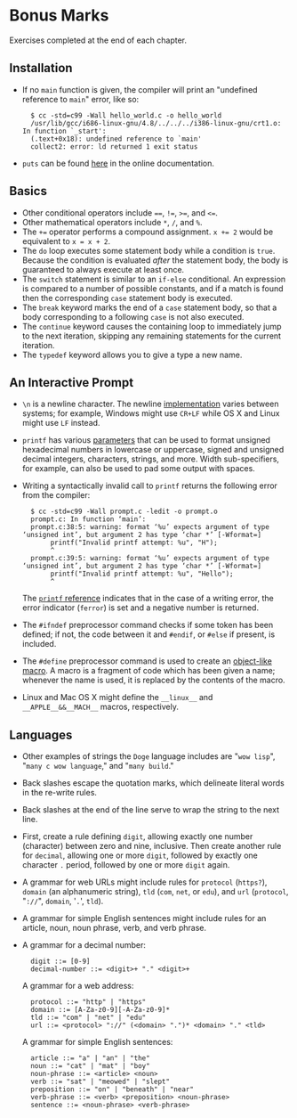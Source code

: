 # Bonus Marks

Exercises completed at the end of each chapter.

## Installation

* If no `main` function is given, the compiler will print an "undefined
  reference to `main`" error, like so:

        $ cc -std=c99 -Wall hello_world.c -o hello_world
        /usr/lib/gcc/i686-linux-gnu/4.8/../../../i386-linux-gnu/crt1.o: In function `_start':
        (.text+0x18): undefined reference to `main'
        collect2: error: ld returned 1 exit status
* `puts` can be found [here](http://en.cppreference.com/w/c/io/puts) in the
  online documentation.

## Basics

* Other conditional operators include `==`, `!=`, `>=`, and `<=`.
* Other mathematical operators include `*`, `/`, and `%`.
* The `+=` operator performs a compound assignment. `x += 2` would be equivalent
  to `x = x + 2`.
* The `do` loop executes some statement body while a condition is `true`.
  Because the condition is evaluated *after* the statement body, the body is
  guaranteed to always execute at least once.
* The `switch` statement is similar to an `if-else` conditional. An expression
  is compared to a number of possible constants, and if a match is found then
  the corresponding `case` statement body is executed.
* The `break` keyword marks the end of a `case` statement body, so that a body
  corresponding to a following `case` is not also executed.
* The `continue` keyword causes the containing loop to immediately jump to the
  next iteration, skipping any remaining statements for the current iteration.
* The `typedef` keyword allows you to give a type a new name.

## An Interactive Prompt

* `\n` is a newline character. The newline [implementation](https://en.wikipedia.org/wiki/Newline#Representations)
  varies between systems; for example, Windows might use `CR+LF` while OS X and
  Linux might use `LF` instead.
* `printf` has various [parameters](http://www.cplusplus.com/reference/cstdio/printf/)
  that can be used to format unsigned hexadecimal numbers in lowercase or
  uppercase, signed and unsigned decimal integers, characters, strings, and
  more. Width sub-specifiers, for example, can also be used to pad some output
  with spaces.
* Writing a syntactically invalid call to `printf` returns the following error
  from the compiler:

        $ cc -std=c99 -Wall prompt.c -ledit -o prompt.o
        prompt.c: In function ‘main’:
        prompt.c:38:5: warning: format ‘%u’ expects argument of type ‘unsigned int’, but argument 2 has type ‘char *’ [-Wformat=]
             printf("Invalid printf attempt: %u", "H");
             ^
        prompt.c:39:5: warning: format ‘%u’ expects argument of type ‘unsigned int’, but argument 2 has type ‘char *’ [-Wformat=]
             printf("Invalid printf attempt: %u", "Hello");
             ^
    The [`printf` reference](http://www.cplusplus.com/reference/cstdio/printf/)
    indicates that in the case of a writing error, the error indicator
    (`ferror`) is set and a negative number is returned.
* The `#ifndef` preprocessor command checks if some token has been defined; if
  not, the code between it and `#endif`, or `#else` if present, is included.
* The `#define` preprocessor command is used to create an [object-like macro](https://gcc.gnu.org/onlinedocs/cpp/Object-like-Macros.html).
  A macro is a fragment of code which has been given a name; whenever the name
  is used, it is replaced by the contents of the macro.
* Linux and Mac OS X might define the `__linux__` and `__APPLE__&&__MACH__`
  macros, respectively.

## Languages

* Other examples of strings the `Doge` language includes are "`wow lisp`",
  "`many c wow language`," and "`many build`."
* Back slashes escape the quotation marks, which delineate literal words in the
  re-write rules.
* Back slashes at the end of the line serve to wrap the string to the next
  line.
* First, create a rule defining `digit`, allowing exactly one number (character)
  between zero and nine, inclusive. Then create another rule for `decimal`,
  allowing one or more `digit`, followed by exactly one character `.` period,
  followed by one or more `digit` again.
* A grammar for web URLs might include rules for `protocol` (`https?`), `domain`
  (an alphanumeric string), `tld` (`com`, `net`, or `edu`), and `url`
  (`protocol`, "`://`", `domain`, '`.`', `tld`).
* A grammar for simple English sentences might include rules for an article,
  noun, noun phrase, verb, and verb phrase.
* A grammar for a decimal number:

        digit ::= [0-9]
        decimal-number ::= <digit>+ "." <digit>+
    A grammar for a web address:

        protocol ::= "http" | "https"
        domain ::= [A-Za-z0-9][-A-Za-z0-9]*
        tld ::= "com" | "net" | "edu"
        url ::= <protocol> "://" (<domain> ".")* <domain> "." <tld>
    A grammar for simple English sentences:

        article ::= "a" | "an" | "the"
        noun ::= "cat" | "mat" | "boy"
        noun-phrase ::= <article> <noun>
        verb ::= "sat" | "meowed" | "slept"
        preposition ::= "on" | "beneath" | "near"
        verb-phrase ::= <verb> <preposition> <noun-phrase>
        sentence ::= <noun-phrase> <verb-phrase>

